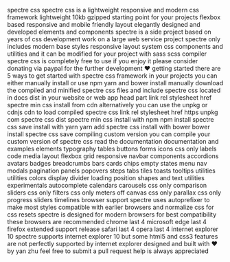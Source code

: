 spectre css spectre css is a lightweight responsive and modern css framework lightweight 10kb gzipped starting point for your projects flexbox based responsive and mobile friendly layout elegantly designed and developed elements and components spectre is a side project based on years of css development work on a large web service project spectre only includes modern base styles responsive layout system css components and utilities and it can be modified for your project with sass scss compiler spectre css is completely free to use if you enjoy it please consider donating via paypal for the further development ♥ getting started there are 5 ways to get started with spectre css framework in your projects you can either manually install or use npm yarn and bower install manually download the compiled and minified spectre css files and include spectre css located in docs dist in your website or web app head part link rel stylesheet href spectre min css install from cdn alternatively you can use the unpkg or cdnjs cdn to load compiled spectre css link rel stylesheet href https unpkg com spectre css dist spectre min css install with npm npm install spectre css save install with yarn yarn add spectre css install with bower bower install spectre css save compiling custom version you can compile your custom version of spectre css read the documentation documentation and examples elements typography tables buttons forms icons css only labels code media layout flexbox grid responsive navbar components accordions avatars badges breadcrumbs bars cards chips empty states menu nav modals pagination panels popovers steps tabs tiles toasts tooltips utilities utilities colors display divider loading position shapes and text utilities experimentals autocomplete calendars carousels css only comparison sliders css only filters css only meters off canvas css only parallax css only progress sliders timelines browser support spectre uses autoprefixer to make most styles compatible with earlier browsers and normalize css for css resets spectre is designed for modern browsers for best compatibility these browsers are recommended chrome last 4 microsoft edge last 4 firefox extended support release safari last 4 opera last 4 internet explorer 10 spectre supports internet explorer 10 but some html5 and css3 features are not perfectly supported by internet explorer designed and built with ♥ by yan zhu feel free to submit a pull request help is always appreciated